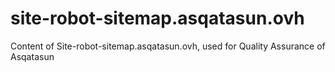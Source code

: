 # site-robot-sitemap.asqatasun.ovh
Content of Site-robot-sitemap.asqatasun.ovh, used for Quality Assurance of Asqatasun
